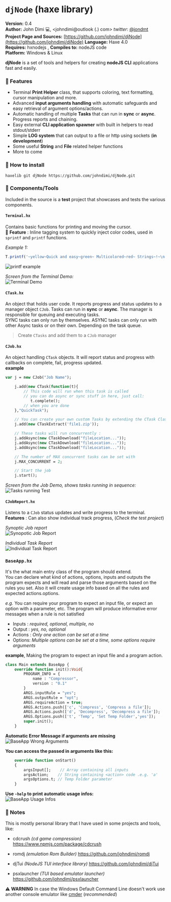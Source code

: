 # `djNode` (haxe library)

**Version:** 0.4  
**Author:** John Dimi :computer:, <johndimi@outlook (.) com> *twitter*: [@jondmt](https://twitter.com/jondmt)  
**Project Page and Sources:** [https://github.com/johndimi/djNode](https://github.com/johndimi/djNode)  **Language:** Haxe 4.0  
**Requires:** hxnodejs , **Compiles to:** nodeJS code  
**Platform:** Windows & Linux

**djNode** is a set of tools and helpers for creating **nodeJS CLI** applications fast and easily.

### :loudspeaker: Features
- Terminal **Print Helper** class, that supports coloring, text formatting, cursor manipulation and more.
- Advanced **input arguments handling** with automatic safeguards and easy retrieval of argument options/actions.
- Automatic handling of multiple **Tasks** that can run in **sync** or **async**. Progress reports and chaining.
- Easy external **CLI application spawner** with built in helpers to read stdout/stderr
- Simple **LOG system** that can output to a file or http using sockets (**in development**)
- Some useful **String** and **File** related helper functions
- More to come


### :small_blue_diamond: How to install

`haxelib git djNode https://github.com/johndimi/djNode.git`


### :electric_plug: Components/Tools

Included in the source is a **test** project that showcases and tests the various components. 

#### `Terminal.hx`
Contains basic functions for printing and moving the cursor.  
:star2: **Feature** : Inline tagging system to quickly inject color codes, used in `sprintf` and `printf` functions.

*Example 1:*    

```javascript
T.printf('~yellow~Quick and easy~green~ Multicolored~red~ Strings~!~\n');
```
![printf example](images/printf_example.png)  

*Screen from the Terminal Demo:*  
![Terminal Demo](images/example_test_001.png)

#### `CTask.hx`
An object that holds user code. It reports progress and status updates to a manager object `CJob`. Tasks can run in **sync** or **async**. The manager is responsible for queuing and executing tasks.  
SYNC tasks can only run by themselves. ASYNC tasks can only run with other Async tasks or on their own. Depending on the task queue.

> Create `CTasks` and add them to a `CJob` manager

#### `CJob.hx`
An object handling `CTask` objects. It will report status and progress with callbacks on complete, fail, progress updated.  
**example**

```haxe
var j = new CJob("Job Name");

	j.add(new CTask(function(t){
		// This code will run when this task is called
		// you can do async or sync stuff in here, just call:
	   	   t.complete();
		// when you are done
	},"QuickTask");

	// You can create your own custom Tasks by extending the CTask Class:
	j.add(new CTaskExtract('file1.zip'));

	// These tasks will run concurrently :
	j.addAsync(new CTaskDownload("fileLocation..."));
	j.addAsync(new CTaskDownload("fileLocation..."));
	j.addAsync(new CTaskDownload("fileLocation..."));

	// The number of MAX concurrent tasks can be set with
	j.MAX_CONCURRENT = 2; 

	// Start the job
	j.start(); 
```

*Screen from the Job Demo, shows tasks running in sequence:*
![Tasks running Test](images/example_test_003.gif)

#### `CJobReport.hx`
Listens to a `CJob` status updates and write progress to the terminal.  
**Features** : Can also show individual track progress, (*Check the test project*)

*Synoptic Job report*  
![Synopotic Job Report](images/example_test_004.gif)

*Individual Task Report*  
![Individual Task Report](images/example_test_005.gif)


### `BaseApp.hx`
It's the what main entry class of the program should extend.  
You can declare what kind of actions, options, inputs and outputs the program expects and will read and parse those arguments based on the rules you set. Also it will create usage info based on all the rules and expected actions.options.

*e.g.* You can require your program to expect an input file, or expect an option with a parameter, etc. The program will  produce informative error messages when a rule is not satisfied

- Inputs : *required, optional, multiple, no*
- Output : *yes, no, optional*
- Actions : *Only one action can be set at a time*
- Options: *Multiple options can be set at a time, some options require arguments*

**example**, Making the program to expect an input file and a program action.
```haxe
class Main extends BaseApp {
	override function init():Void{
		PROGRAM_INFO = {
			name : "Compressor",
			version : "0.1"
		}
		ARGS.inputRule = "yes";
		ARGS.outputRule = "opt";
		ARGS.requireAction = true;
		ARGS.Actions.push(['c', 'Compress', 'Compress a file']);
		ARGS.Actions.push(['d', 'Decompress', 'Decompress a file']);
		ARGS.Options.push(['t', 'Temp', 'Set Temp Folder','yes']);
		super.init();
	}
```

**Automatic Error Message if arguments are missing**\
![BaseApp Wrong Arguments](images/baseapp_02.png)

**You can access the passed in arguments like this:**

```haxe
	override function onStart() 
	{
		argsInput[];    // Array containing all inputs
		argsAction;    // String containing <action> code .e.g. 'a'
		argsOptions.t; // Temp Folder parameter
	}
```

**Use `-help` to print automatic usage infos:**  
![BaseApp Usage Infos](images/baseapp_01.png)

### :notebook: Notes

This is mostly personal library that I have used in some projects and tools, like:  
- cdcrush *(cd game compression)* https://www.npmjs.com/package/cdcrush

- romdj *(emulation Rom Builder)* https://github.com/johndimi/romdj

- djTui *(NodeJS TUI interface library)* https://github.com/johndimi/djTui

- psxlauncher *(TUI based emulator launcher)* https://github.com/johndimi/psxlauncher

  

:warning: **WARNING** In case the Windows Default Command Line doesn't work use another console emulator like [cmder](http://cmder.net/) (*recommended*)

